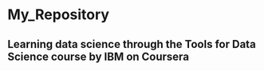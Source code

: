 # My_Repository

## Learning data science through the Tools for Data Science course by IBM on Coursera
